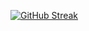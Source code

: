 [![GitHub Streak](https://github-readme-streak-stats-phi-ashy.vercel.app/?user=op-pautu&theme=tokyonight&hide_border=true&short_numbers=true)](https://git.io/streak-stats)
